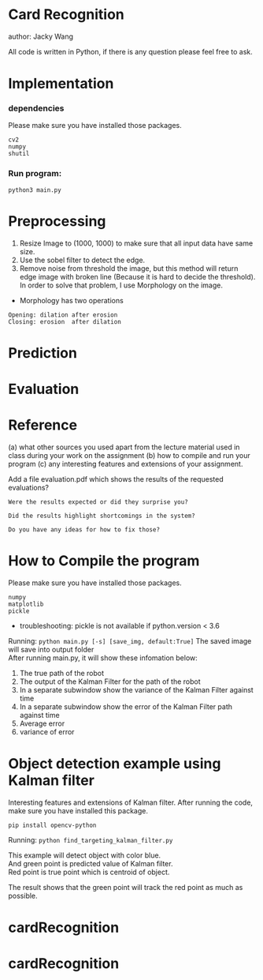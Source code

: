 # Card Recognition

author: Jacky Wang

All code is written in Python, if there is any question please feel free to ask.

# Implementation

### dependencies
Please make sure you have installed those packages.
```
cv2
numpy
shutil
```

### Run program:
```
python3 main.py
```

# Preprocessing

1. Resize Image to (1000, 1000) to make sure that all input data have same size.
2. Use the sobel filter to detect the edge.
3. Remove noise from threshold the image, but this method will return edge image with broken line (Because it is hard to decide the threshold). In order to solve that problem, I use Morphology on the image.
- Morphology has two operations
```
Opening: dilation after erosion
Closing: erosion  after dilation
```

# Prediction

# Evaluation

# Reference

(a) what other sources you used apart from the lecture material used in class during your work on the assignment
(b) how to compile and run your program
(c) any interesting features and extensions of your assignment.

Add a file evaluation.pdf
    which shows the results of the requested evaluations?

    Were the results expected or did they surprise you?
    
    Did the results highlight shortcomings in the system?
    
    Do you have any ideas for how to fix those? 


# How to Compile the program

Please make sure you have installed those packages.
```
numpy
matplotlib
pickle
```

- troubleshooting: pickle is not available if python.version < 3.6

Running:
``
python main.py [-s] [save_img, default:True]
``
The saved image will save into output folder   
After running main.py, it will show these infomation below:  
1. The true path of the robot  
2. The output of the Kalman Filter for the path of the robot  
3. In a separate subwindow show the variance of the Kalman Filter against time  
4. In a separate subwindow show the error of the Kalman Filter path against time  
5. Average error  
6. variance of error  

# Object detection example using Kalman filter
Interesting features and extensions of Kalman filter.
After running the code, make sure you have installed this package.
```
pip install opencv-python
```
Running:
``
python find_targeting_kalman_filter.py
``

This example will detect object with color blue.  
And green point is predicted value of Kalman filter.  
Red point is true point which is centroid of object.

The result shows that the green point will track the red point as much as possible.  
# cardRecognition
# cardRecognition
